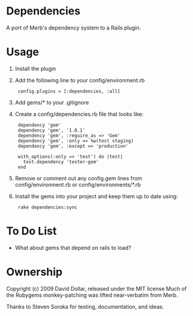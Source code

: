 Dependencies
============

A port of Merb's dependency system to a Rails plugin.

Usage
=====

1. Install the plugin

2. Add the following line to your config/environment.rb

        config.plugins = [:dependencies, :all]

3. Add gems/* to your .gitignore

4. Create a config/dependencies.rb file that looks like:

        dependency 'gem'
        dependency 'gem', '1.0.1'
        dependency 'gem', :require_as => 'Gem'
        dependency 'gem', :only => %w(test staging)
        dependency 'gem', :except => 'production'

        with_options(:only => 'test') do |test|
          test.dependency 'tester-gem'
        end

5. Remove or comment out any config.gem lines from config/environment.rb or config/environments/*.rb

6. Install the gems into your project and keep them up to date using:

        rake dependencies:sync

To Do List
==========

* What about gems that depend on rails to load?

Ownership
=========

Copyright (c) 2009 David Dollar, released under the MIT license
Much of the Rubygems monkey-patching was lifted near-verbatim from Merb.

Thanks to Steven Soroka for testing, documentation, and ideas.